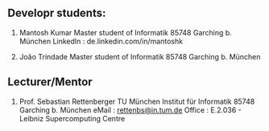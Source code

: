 Developr students:
---------------------------------------------------------------------------
1. Mantosh Kumar
   Master student of Informatik
   85748 Garching b. München
   LinkedIn  : de.linkedin.com/in/mantoshk
   
2. João Trindade
   Master student of Informatik
   85748 Garching b. München

Lecturer/Mentor
---------------------------------------------------------------------------
1. Prof. Sebastian Rettenberger
   TU München
   Institut für Informatik
   85748 Garching b. München
   eMail     : rettenbs@in.tum.de
   Office    : E.2.036 - Leibniz Supercomputing Centre